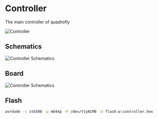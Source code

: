 # Controller

The main controller of quadrofly

![Controller](https://raw.github.com/ni-c/quadrofly/gh-pages/images/controller.jpg)

## Schematics

![Controller Schematics](https://raw.github.com/ni-c/quadrofly/gh-pages/images/controller_schematics.png)

## Board

![Controller Schematics](https://raw.github.com/ni-c/quadrofly/gh-pages/images/controller_board.png)

## Flash

```bash
avrdude -c stk500 -p m644p -P /dev/ttyACM0 -U flash:w:controller.hex
```